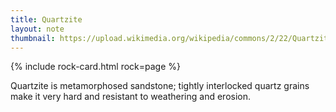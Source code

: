 ```yaml
---
title: Quartzite
layout: note
thumbnail: https://upload.wikimedia.org/wikipedia/commons/2/22/Quartzite_Solli%C3%A8res.jpg
---
```

{% include rock-card.html rock=page %}

Quartzite is metamorphosed sandstone; tightly interlocked quartz grains make it very hard and resistant to weathering and erosion.
